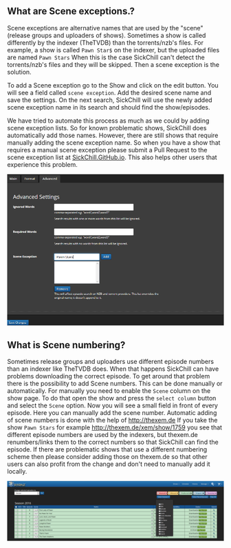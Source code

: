 ## What are Scene exceptions.?

Scene exceptions are alternative names that are used by the "scene" (release groups and uploaders of shows).
Sometimes a show is called differently by the indexer (TheTVDB) than the torrents/nzb's files.
For example, a show is called `Pawn Star$` on the indexer, but the uploaded files are named `Pawn Stars`
When this is the case SickChill can't detect the torrents/nzb's files and they will be skipped. Then a scene exception is the solution.

To add a Scene exception go to the Show and click on the edit button. You will see a field called `scene exception`. Add the desired scene name and save the settings.
On the next search, SickChill will use the newly added scene exception name in its search and should find the show/episodes.

We have tried to automate this process as much as we could by adding scene exception lists. So for known problematic shows, SickChill does automatically add those names.
However, there are still shows that require manually adding the scene exception name.
So when you have a show that requires a manual scene exception please submit a Pull Request to the scene exception list at [SickChill.GitHub.io](https://github.com/SickChill/sickchill.github.io/blob/master/sb_tvdb_scene_exceptions/exceptions.txt). This also helps other users that experience this problem.

![name](images/name.png)

## What is Scene numbering?

Sometimes release groups and uploaders use different episode numbers than an indexer like TheTVDB does. When that happens SickChill can have problems downloading the correct episode.
To get around that problem there is the possibility to add Scene numbers.
This can be done manually or automatically. For manually you need to enable the `Scene` column on the show page. To do that open the show and press the `select column` button and select the `Scene` option. Now you will see a small field in front of every episode. Here you can manually add the scene number.
Automatic adding of scene numbers is done with the help of http://thexem.de
If you take the show `Pawn Stars` for example http://thexem.de/xem/show/1759 you see that different episode numbers are used by the indexers, but thexem.de renumbers/links them to the correct numbers so that SickChill can find the episode.
If there are problematic shows that use a different numbering scheme then please consider adding those on thexem.de so that other users can also profit from the change and don't need to manually add it locally.

![number](images/number.png)
